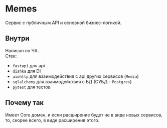 # Memes
Cервис с публичным API и основной бизнес-логикой.

## Внутри
Написан по ЧА.</br>
Стек:
- `fastapi` для api
- `dishka` для DI
- `aiohttp` для взаимодействия с api других сервисов (`Media`)
- `sqlalchemy` для взаимодействия с БД (СУБД - `Postgres`)
- `pytest` для тестов

## Почему так
Имеет Core домен, и если расширение будет не в виде новых сервисов, то, скорее всего, в виде расширения этого.
